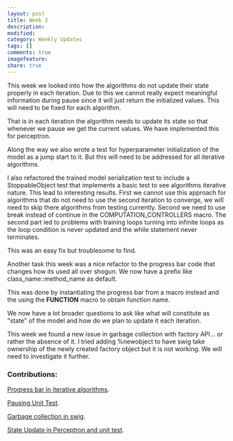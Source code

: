 ```yaml
---
layout: post
title: Week 3
description:
modified:
category: Weekly Updates
tags: []
comments: true
imagefeature:
share: true
---
```


This week we looked into how the algorithms do not update their state properly in each iteration.
Due to this we cannot really expect meaningful information during pause since it will just return the initialized values.
This will need to be fixed for each algorithm.

That is in each iteration the algorithm needs to update its state so that whenever we pause we get the current values.
We have implemented this for perceptron. 

Along the way we also wrote a test for hyperparameter initialization of the model as a jump start to it.
But this will need to be addressed for all iterative algorithms.

I also refactored the trained model serialization test to include a StoppableObject test that implements a basic test to see algorithms 
iterative nature.
This lead to interesting results. First we cannot use this approach for algorithms that do not need to use the second iteration to converge, we will need to skip 
there algorithms from testing currently.
Second we need to use break instead of continue in the COMPUTATION_CONTROLLERS macro.
The second part led to problems with training loops turning into infinite loops as the loop condition is never updated and 
the while statement never terminates.

This was an easy fix but troublesome to find.

Another task this week was a nice refactor to the progress bar code that changes how its used all over shogun.
We now have a prefix like class_name::method_name as default.

This was done by instantiating the progress bar from a macro instead and the using the __FUNCTION__ macro to obtain function name.

We now have a lot broader questions to ask like what will constitute as "state" of the model and how do we plan to update it each iteration.

This week we found a new issue in garbage collection with factory API... or rather the absence of it. I tried adding 
%newobject to have swig take ownership of the newly created factory object but it is not working. We will need to investigate it further.

### Contributions:

[Progress bar in iterative algorithms](https://github.com/shogun-toolbox/shogun/pull/4305).

[Pausing Unit Test](https://github.com/shogun-toolbox/shogun/pull/4327).

[Garbage collection in swig](https://github.com/shogun-toolbox/shogun/pull/4322).

[State Update in Perceptron and unit test](https://github.com/shogun-toolbox/shogun/pull/4320).
